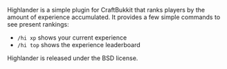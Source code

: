 Highlander is a simple plugin for CraftBukkit that ranks players by the amount
of experience accumulated. It provides a few simple commands to see present
rankings:

* `/hi xp` shows your current experience
* `/hi top` shows the experience leaderboard

Highlander is released under the BSD license.
